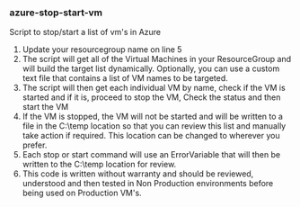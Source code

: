 ### azure-stop-start-vm

Script to stop/start a list of vm's in Azure

1. Update your resourcegroup name on line 5
2. The script will get all of the Virtual Machines in your ResourceGroup and will build the target list dynamically. Optionally, you can use a custom text file  that contains a list of VM names to be targeted.
3. The script will then get each individual VM by name, check if the VM is started and if it is, proceed to stop the VM, Check the status and then start the VM
4. If the VM is stopped, the VM will not be started and will be written to a file in the C:\temp location so that you can review this list and manually take action if required. This location can be changed to wherever you prefer.
5. Each stop or start command will use an ErrorVariable that will then be written to the C:\temp location for review.
6. This code is written without warranty and should be reviewed, understood and then tested in Non Production environments before being used on Production VM's.


